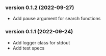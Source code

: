 ### version 0.1.2 (2022-09-27)

* Add pause argument for search functions

### version 0.1.1 (2022-09-24)

* Add logger class for stdout
* Add test specs

